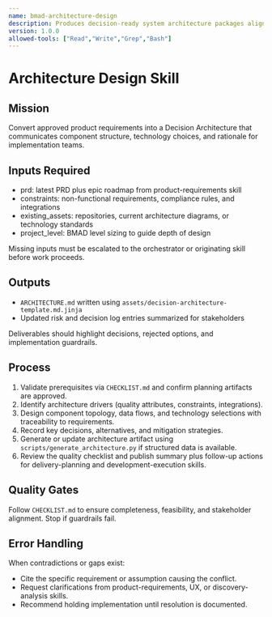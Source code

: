 ```yaml
---
name: bmad-architecture-design
description: Produces decision-ready system architecture packages aligned to BMAD requirements and constraints.
version: 1.0.0
allowed-tools: ["Read","Write","Grep","Bash"]
---
```


# Architecture Design Skill

## Mission
Convert approved product requirements into a Decision Architecture that communicates component structure, technology choices, and rationale for implementation teams.

## Inputs Required
- prd: latest PRD plus epic roadmap from product-requirements skill
- constraints: non-functional requirements, compliance rules, and integrations
- existing_assets: repositories, current architecture diagrams, or technology standards
- project_level: BMAD level sizing to guide depth of design

Missing inputs must be escalated to the orchestrator or originating skill before work proceeds.

## Outputs
- `ARCHITECTURE.md` written using `assets/decision-architecture-template.md.jinja`
- Updated risk and decision log entries summarized for stakeholders

Deliverables should highlight decisions, rejected options, and implementation guardrails.

## Process
1. Validate prerequisites via `CHECKLIST.md` and confirm planning artifacts are approved.
2. Identify architecture drivers (quality attributes, constraints, integrations).
3. Design component topology, data flows, and technology selections with traceability to requirements.
4. Record key decisions, alternatives, and mitigation strategies.
5. Generate or update architecture artifact using `scripts/generate_architecture.py` if structured data is available.
6. Review the quality checklist and publish summary plus follow-up actions for delivery-planning and development-execution skills.

## Quality Gates
Follow `CHECKLIST.md` to ensure completeness, feasibility, and stakeholder alignment. Stop if guardrails fail.

## Error Handling
When contradictions or gaps exist:
- Cite the specific requirement or assumption causing the conflict.
- Request clarifications from product-requirements, UX, or discovery-analysis skills.
- Recommend holding implementation until resolution is documented.
